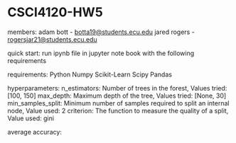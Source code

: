 # CSCI4120-HW5

members:
adam bott - botta19@students.ecu.edu
jared rogers - rogersjar21@students.ecu.edu

quick start:
run ipynb file in jupyter note book with the following requirements

requirements:
Python
Numpy
Scikit-Learn
Scipy
Pandas

hyperparameters:
n_estimators: Number of trees in the forest, Values tried: [100, 150]
max_depth: Maximum depth of the tree, Values tried: [None, 30]
min_samples_split: Minimum number of samples required to split an internal node, Value used: 2
criterion: The function to measure the quality of a split, Value used: gini

average accuracy: 
